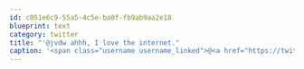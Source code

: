 ```yaml
---
id: c051e6c9-55a5-4c5e-ba0f-fb9ab9aa2e18
blueprint: text
category: twitter
title: "'@jvdw ahhh, I love the internet."
caption: '<span class="username username_linked">@<a href="https://twitter.com/jvdw" title="John van der Woude">jvdw</a></span> ahhh, I love the internet.'
---
```

